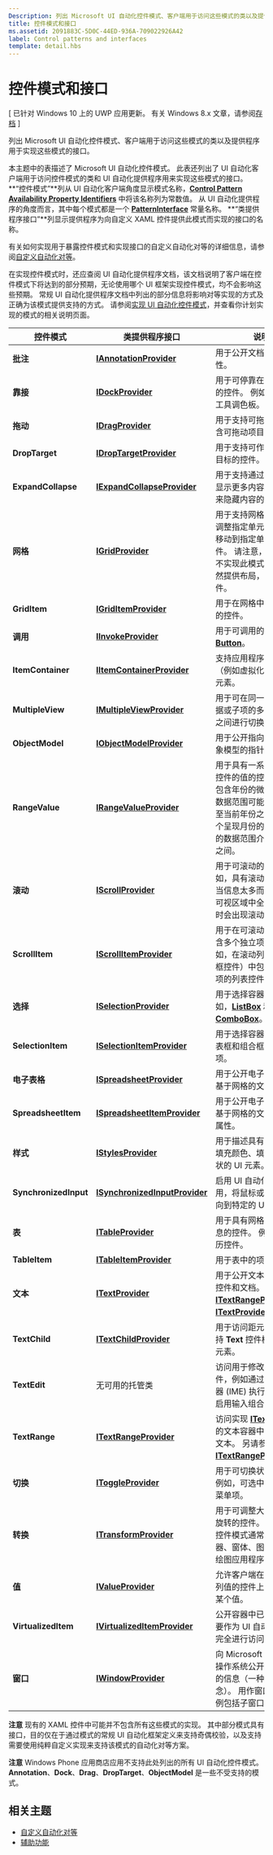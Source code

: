 ```yaml
---
Description: 列出 Microsoft UI 自动化控件模式、客户端用于访问这些模式的类以及提供程序用于实现这些模式的接口。
title: 控件模式和接口
ms.assetid: 2091883C-5D0C-44ED-936A-709022926A42
label: Control patterns and interfaces
template: detail.hbs
---
```


控件模式和接口
===================================================================================================

\[ 已针对 Windows 10 上的 UWP 应用更新。 有关 Windows 8.x 文章，请参阅[存档](http://go.microsoft.com/fwlink/p/?linkid=619132) \]

列出 Microsoft UI 自动化控件模式、客户端用于访问这些模式的类以及提供程序用于实现这些模式的接口。

本主题中的表描述了 Microsoft UI 自动化控件模式。 此表还列出了 UI 自动化客户端用于访问控件模式的类和 UI 自动化提供程序用来实现这些模式的接口。 **“控件模式”**列从 UI 自动化客户端角度显示模式名称，[**Control Pattern Availability Property Identifiers**](https://msdn.microsoft.com/library/windows/desktop/Ee671199) 中将该名称列为常数值。 从 UI 自动化提供程序的角度而言，其中每个模式都是一个 [**PatternInterface**](https://msdn.microsoft.com/library/windows/apps/BR242496) 常量名称。 **“类提供程序接口”**列显示提供程序为向自定义 XAML 控件提供此模式而实现的接口的名称。

有关如何实现用于暴露控件模式和实现接口的自定义自动化对等的详细信息，请参阅[自定义自动化对等](custom-automation-peers.md)。

在实现控件模式时，还应查阅 UI 自动化提供程序文档，该文档说明了客户端在控件模式下将达到的部分预期，无论使用哪个 UI 框架实现控件模式，均不会影响这些预期。 常规 UI 自动化提供程序文档中列出的部分信息将影响对等实现的方式及正确为该模式提供支持的方式。 请参阅[实现 UI 自动化控件模式](https://msdn.microsoft.com/library/windows/desktop/Ee671292)，并查看你计划实现的模式的相关说明页面。

| 控件模式       | 类提供程序接口                                                         | 说明                                                                                                                                                                                                                                                      |
|-----------------------|----------------------------------------------------------------------------------|------------------------------------------------------------------------------------------------------------------------------------------------------------------------------------------------------------------------------------------------------------------|
| **批注**        | [**IAnnotationProvider**](https://msdn.microsoft.com/library/windows/apps/Hh738493)               | 用于公开文档注释的属性。                                                                                                                                                                                                    |
| **靠接**              | [**IDockProvider**](https://msdn.microsoft.com/library/windows/apps/BR242565)                           | 用于可停靠在停靠容器中的控件。 例如，工具栏或工具调色板。                                                                                                                                                             |
| **拖动**              | [**IDragProvider**](https://msdn.microsoft.com/library/windows/apps/Hh750322)                           | 用于支持可拖动控件或包含可拖动项目的控件。                                                                                                                                                                                            |
| **DropTarget**        | [**IDropTargetProvider**](https://msdn.microsoft.com/library/windows/apps/Hh750327)               | 用于支持可作为拖放操作目标的控件。                                                                                                                                                                                    |
| **ExpandCollapse**    | [**IExpandCollapseProvider**](https://msdn.microsoft.com/library/windows/apps/BR242568)       | 用于支持通过直观展开来显示更多内容并通过折叠来隐藏内容的控件。                                                                                                                                                              |
| **网格**              | [**IGridProvider**](https://msdn.microsoft.com/library/windows/apps/BR242578)                           | 用于支持网格功能（例如调整指定单元格的大小或移动到指定单元格）的控件。 请注意，网格本身并不实现此模式，因为它虽然提供布局，却不是控件。                                                          |
| **GridItem**          | [**IGridItemProvider**](https://msdn.microsoft.com/library/windows/apps/BR242572)                   | 用于在网格中具有单元格的控件。                                                                                                                                                                                                                  |
| **调用**            | [**IInvokeProvider**](https://msdn.microsoft.com/library/windows/apps/BR242582)                       | 用于可调用的控件，例如 [**Button**](https://msdn.microsoft.com/library/windows/apps/BR209265)。                                                                                                                                                                            |
| **ItemContainer**     | [**IItemContainerProvider**](https://msdn.microsoft.com/library/windows/apps/BR242583)         | 支持应用程序查找容器（例如虚拟化列表）中的元素。                                                                                                                                                                              |
| **MultipleView**      | [**IMultipleViewProvider**](https://msdn.microsoft.com/library/windows/apps/BR242585)           | 用于可在同一组信息、数据或子项的多个表示形式之间进行切换的控件。                                                                                                                                            |
| **ObjectModel**       | [**IObjectModelProvider**](https://msdn.microsoft.com/library/windows/apps/Dn251815)             | 用于公开指向文档基础对象模型的指针。                                                                                                                                                                                           |
| **RangeValue**        | [**IRangeValueProvider**](https://msdn.microsoft.com/library/windows/apps/BR242590)               | 用于具有一系列可应用于控件的值的控件。 例如，包含年份的微调框控件的数据范围可能介于 1900 至当前年份之间，而另一个呈现月份的微调框控件的数据范围介于 1 至 12 之间。 |
| **滚动**            | [**IScrollProvider**](https://msdn.microsoft.com/library/windows/apps/BR242601)                       | 用于可滚动的控件。 例如，具有滚动条的控件，当信息太多而无法在控件可视区域中全部显示出来时会出现滚动条。                                                                         |
| **ScrollItem**        | [**IScrollItemProvider**](https://msdn.microsoft.com/library/windows/apps/BR242599)               | 用于在可滚动的列表中包含多个独立项的控件。 例如，在滚动列表（如组合框控件）中包含多个独立项的列表控件。                                                                                      |
| **选择**         | [**ISelectionProvider**](https://msdn.microsoft.com/library/windows/apps/BR242616)                 | 用于选择容器控件。 例如，[**ListBox**](https://msdn.microsoft.com/library/windows/apps/BR242868) 和 [**ComboBox**](https://msdn.microsoft.com/library/windows/apps/BR209348)。                                                                                                                           |
| **SelectionItem**     | [**ISelectionItemProvider**](https://msdn.microsoft.com/library/windows/apps/BR242610)         | 用于选择容器控件（如列表框和组合框）中的各个项。                                                                                                                                                                   |
| **电子表格**       | [**ISpreadsheetProvider**](https://msdn.microsoft.com/library/windows/apps/Dn251821)             | 用于公开电子表格或其他基于网格的文档的内容。                                                                                                                                                                                       |
| **SpreadsheetItem**   | [**ISpreadsheetItemProvider**](https://msdn.microsoft.com/library/windows/apps/Dn251817)     | 用于公开电子表格或其他基于网格的文档的单元格属性。                                                                                                                                                                           |
| **样式**            | [**IStylesProvider**](https://msdn.microsoft.com/library/windows/apps/Dn251823)                       | 用于描述具有特定样式、填充颜色、填充图案或形状的 UI 元素。                                                                                                                                                                     |
| **SynchronizedInput** | [**ISynchronizedInputProvider**](https://msdn.microsoft.com/library/windows/apps/Dn279198) | 启用 UI 自动化客户端应用，将鼠标或键盘输入定向到特定的 UI 元素。                                                                                                                                                                |
| **表**             | [**ITableProvider**](https://msdn.microsoft.com/library/windows/apps/BR242623)                         | 用于具有网格以及标题信息的控件。 例如，表格日历控件。                                                                                                                                                       |
| **TableItem**         | [**ITableItemProvider**](https://msdn.microsoft.com/library/windows/apps/BR242620)                 | 用于表中的项。                                                                                                                                                                                                                                       |
| **文本**              | [**ITextProvider**](https://msdn.microsoft.com/library/windows/apps/BR242627)                           | 用于公开文本信息的编辑控件和文档。 另请参阅 [**ITextRangeProvider**](https://msdn.microsoft.com/library/windows/apps/BR242634) 和 [**ITextProvider2**](https://msdn.microsoft.com/library/windows/apps/BR2426272)。                                                    |
| **TextChild**         | [**ITextChildProvider**](https://msdn.microsoft.com/library/windows/apps/Hh701839)                 | 用于访问距元素最近的支持 **Text** 控件模式的上级元素。                                                                                                                                                                         |
| **TextEdit**          | 无可用的托管类                                                       | 访问用于修改文本的控件，例如通过输入法编辑器 (IME) 执行自动更正或启用输入组合的控件。                                                                                          |
| **TextRange**         | [**ITextRangeProvider**](https://msdn.microsoft.com/library/windows/apps/BR242634)                 | 访问实现 [**ITextProvider**](https://msdn.microsoft.com/library/windows/apps/BR242627) 的文本容器中的一段连续文本。 另请参阅 [**ITextRangeProvider2**](https://msdn.microsoft.com/library/windows/apps/BR2426342)。                                            |
| **切换**            | [**IToggleProvider**](https://msdn.microsoft.com/library/windows/apps/BR242653)                       | 用于可切换状态的控件。 例如，可选中的[**复选框**](https://msdn.microsoft.com/library/windows/apps/BR209316)和菜单项。                                                                                                                       |
| **转换**         | [**ITransformProvider**](https://msdn.microsoft.com/library/windows/apps/BR242656)                 | 用于可调整大小、移动和旋转的控件。 Transform 控件模式通常用于设计器、窗体、图形编辑器和绘图应用程序。                                                                                  |
| **值**             | [**IValueProvider**](https://msdn.microsoft.com/library/windows/apps/BR242663)                         | 允许客户端在不支持一系列值的控件上获取或设置某个值。                                                                                                                                                                          |
| **VirtualizedItem**   | [**IVirtualizedItemProvider**](https://msdn.microsoft.com/library/windows/apps/BR242668)     | 公开容器中已虚拟化并需要作为 UI 自动化元素可完全进行访问的项目。                                                                                                                                             |
| **窗口**            | [**IWindowProvider**](https://msdn.microsoft.com/library/windows/apps/BR242670)                       | 向 Microsoft Windows 操作系统公开特定于窗口的信息（一种基本概念）。 用作窗口的控件示例包括子窗口和对话框。                                                                                   |

 

**注意** 现有的 XAML 控件中可能并不包含所有这些模式的实现。 其中部分模式具有接口，目的仅在于通过模式的常规 UI 自动化框架定义来支持奇偶校验，以及支持需要使用纯粹自定义实现来支持该模式的自动化对等方案。

 

**注意** Windows Phone 应用商店应用不支持此处列出的所有 UI 自动化控件模式。 **Annotation**、**Dock**、**Drag**、**DropTarget**、**ObjectModel** 是一些不受支持的模式。

<span id="related_topics"> </span>相关主题
-----------------------------------------------

* [自定义自动化对等](custom-automation-peers.md)
* [辅助功能](accessibility.md)
 

 





<!--HONumber=Mar16_HO3-->


